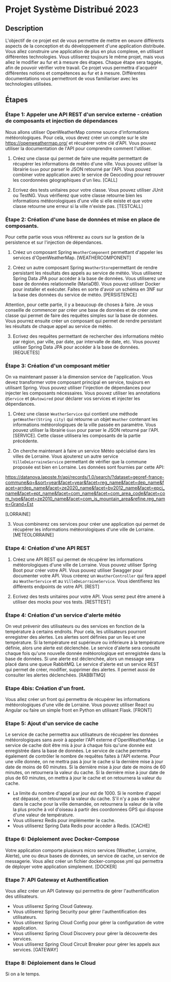 # Projet Système Distribué 2023

## Description
L'objectif de ce projet est de vous permettre de mettre en oeuvre différents aspects de la conception et du développement d'une application distribuée. Vous allez construire une application de plus en plus complexe, en utilisant différentes technologies. Vous utiliserez toujours le même projet, mais vous allez le modifier au fur et à mesure des étapes. Chaque étape sera taggée, afin de pouvoir vérifier votre travail. Ce projet vous permettra d'acquérir différentes notions et compétences au fur et à mesure. Différentes documentations vous permettront de vous familiariser avec les technologies utilisées.

## Étapes

### Étape 1: Appeler une API REST d'un service externe - création de composants et injection de dépendances

Nous allons utiliser OpenWeatherMap comme source d'informations météorologiques. Pour cela, vous devez créer un compte sur le site https://openweathermap.org/ et récupérer votre clé d'API. Vous pouvez utiliser la documentation de l'API pour comprendre comment l'utiliser.

1. Créez une classe qui permet de faire une requête permettant de récupérer les informations de météo d'une ville. Vous pouvez utiliser la librairie `Gson` pour parser le JSON retourné par l'API. Vous pouvez combiner votre application avec le service de Geocoding pour retrouver les coordonnées géographiques d'un lieu. [CALL]

2. Ecrivez des tests unitaires pour votre classe. Vous pouvez utiliser JUnit ou TestNG. Vous vérifierez que votre classe retourne bien les informations météorologiques d'une ville si elle existe et que votre classe retourne une erreur si la ville n'existe pas. [TESTCALL]

### Étape 2: Création d'une base de données et mise en place de composants. 

Pour cette partie vous vous référerez au cours sur la gestion de la persistence et sur l'injection de dépendances.

1. Créez un composant Spring `WeatherComponent` permettant d'appeler les services d'OpenWeatherMap. [WEATHERCOMPONENT]

2. Créez un autre composant Spring `WeatherStore`permettant de rendre persistant les résultats des appels au service de météo. Vous utiliserez Spring Data JPA pour accéder à la base de données. Vous utiliserez une base de données relationnelle (MariaDB). Vous pouvez utiliser Docker pour installer et exécuter. Faites en sorte d'avoir un schéma en 3NF sur la base des données du service de météo. [PERSISTENCE]

Attention, pour cette partie, il y a beaucoup de choses à faire. Je vous conseille de commencer par créer une base de données et de créer une classe qui permet de faire des requêtes simples sur la base de données. Vous pourrez ensuite créer un composant qui permet de rendre persistant les résultats de chaque appel au service de météo.

3. Ecrivez des requêtes permettant de rechercher des informations météo par région, par ville, par date, par intervalle de date, etc. Vous pouvez utiliser Spring Data JPA pour accéder à la base de données. [REQUETES]

### Étape 3: Création d'un composant métier

On va maintenant passer à la dimension service de l'application. Vous devez transformer votre composant principal en service, toujours en utilisant Spring. Vous pouvez utiliser l'injection de dépendances pour injecter les composants nécessaires. Vous pouvez utiliser les annotations `@Service` et `@Autowired` pour déclarer vos services et injecter les dépendances. 


1. Créez une classe `WeatherService` qui contient une méthode `getWeather(String city)` qui retourne un objet `Weather` contenant les informations météorologiques de la ville passée en paramètre. Vous pouvez utiliser la librairie `Gson` pour parser le JSON retourné par l'API. [SERVICE]. Cette classe utilisera les composants de la partie précédente.


2. On cherche maintenant à faire un service Météo spécialisé dans les villes de Lorraine. Vous ajouterez un autre service `VilleDeLorraineService` permettant de vérifier que la commune proposée est bien en Lorraine. Les données sont fournies par cette API:

https://datanova.laposte.fr/api/records/1.0/search/?dataset=georef-france-commune&q=&sort=year&facet=year&facet=reg_name&facet=dep_name&facet=arrdep_name&facet=ze2020_name&facet=bv2012_name&facet=epci_name&facet=ept_name&facet=com_name&facet=com_area_code&facet=com_type&facet=ze2010_name&facet=com_is_mountain_area&refine.reg_name=Grand+Est

[LORRAINE]

3. Vous combinerez ces services pour créer une application qui permet de récupérer les informations météorologiques d'une ville de Lorraine. [METEOLORRAINE]

### Etape 4: Création d'une API REST
1. Créez une API REST qui permet de récupérer les informations météorologiques d'une ville de Lorraine. Vous pouvez utiliser Spring Boot pour créer votre API. Vous pouvez utiliser Swagger pour documenter votre API. Vous créerez un `WeatherController` qui fera appel au `WeatherService` et au `VilleDeLorraineService`. Vous identifierez les différents endpoints de votre API.
[REST]

2. Ecrivez des tests unitaires pour votre API. Vous serez peut être amené à utiliser des mocks pour vos tests. 
[RESTTEST]

### Étape 4: Création d'un service d'alerte météo
On veut prévenir des utilisateurs ou des services en fonction de la température à certains endroits. Pour cela, les utilisateurs pourront enregistrer des alertes. Les alertes sont définies par un lieu et une température. Si la température est supérieure ou inférieure à la température définie, alors une alerte est déclenchée.
Le service d'alerte sera consulté chaque fois qu'une nouvelle donnée météorologique est enregistrée dans la base de données. Si une alerte est déclenchée, alors un message sera placé dans une queue RabbitMQ. Le service d'alerte est un service REST qui permet de créer, modifier, supprimer des alertes. Il permet aussi de consulter les alertes déclenchées.
[RABBITMQ]

### Etape 4bis: Création d'un front. 
Vous allez créer un front qui permettra de récupérer les informations météorologiques d'une ville de Lorraine. Vous pouvez utiliser React ou Angular ou faire un simple front en Python en utilisant Flask.
[FRONT]

### Etape 5: Ajout d'un service de cache

Le service de cache permettra aux utilisateurs de récupérer les données météorologiques sans avoir à appeler l'API externe d'OpenWeatherMap. Le service de cache doit être mis à jour à chaque fois qu'une donnée est enregistrée dans la base de données. 
 Le service de cache permettra également de contrôler le nombre de requêtes faites à l'API externe. Pour une ville donnée, on ne mettra pas à jour le cache si la dernière mise à jour date de moins de 60 minutes. Si la dernière mise à jour date de moins de 60 minutes, on retournera la valeur du cache. Si la dernière mise à jour date de plus de 60 minutes, on mettra à jour le cache et on retournera la valeur du cache. 
* La limite du nombre d'appel par jour est de 1000. Si le nombre d'appel est dépassé, on retournera la valeur du cache. S'il n'y a pas de valeur dans le cache pour la ville demandée, on retournera la valeur de la ville la plus proche à vol d'oiseau à partir des coordonnées GPS qui dispose d'une valeur de température. 
* Vous utiliserez Redis pour implémenter le cache.
* Vous utiliserez Spring Data Redis pour accéder à Redis.
[CACHE]

### Etape 6: Déploiement avec Docker-Compose
Votre application comporte plusieurs micro services (Weather, Lorraine, Alerte), une ou deux bases de données, un service de cache, un service de messagerie. Vous allez créer un fichier docker-compose.yml qui permettra de déployer votre application simplement.
[DOCKER]

### Etape 7: API Gateway et Authentification
Vous allez créer un API Gateway qui permettra de gérer l'authentification des utilisateurs. 
* Vous utiliserez Spring Cloud Gateway. 
* Vous utiliserez Spring Security pour gérer l'authentification des utilisateurs. 
* Vous utiliserez Spring Cloud Config pour gérer la configuration de votre application. 
* Vous utiliserez Spring Cloud Discovery pour gérer la découverte des services.
* Vous utiliserez Spring Cloud Circuit Breaker pour gérer les appels aux services.
[GATEWAY]


### Etape 8: Déploiement dans le Cloud

Si on a le temps.



